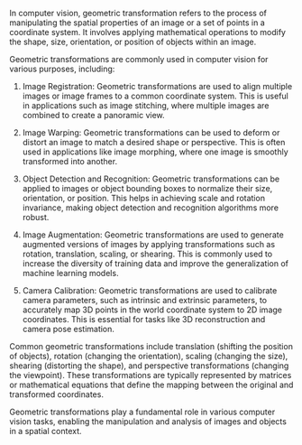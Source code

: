 In computer vision, geometric transformation refers to the process of manipulating the spatial properties of an image or a set of points in a coordinate system. It involves applying mathematical operations to modify the shape, size, orientation, or position of objects within an image.

Geometric transformations are commonly used in computer vision for various purposes, including:

1. Image Registration: Geometric transformations are used to align multiple images or image frames to a common coordinate system. This is useful in applications such as image stitching, where multiple images are combined to create a panoramic view.

2. Image Warping: Geometric transformations can be used to deform or distort an image to match a desired shape or perspective. This is often used in applications like image morphing, where one image is smoothly transformed into another.

3. Object Detection and Recognition: Geometric transformations can be applied to images or object bounding boxes to normalize their size, orientation, or position. This helps in achieving scale and rotation invariance, making object detection and recognition algorithms more robust.

4. Image Augmentation: Geometric transformations are used to generate augmented versions of images by applying transformations such as rotation, translation, scaling, or shearing. This is commonly used to increase the diversity of training data and improve the generalization of machine learning models.

5. Camera Calibration: Geometric transformations are used to calibrate camera parameters, such as intrinsic and extrinsic parameters, to accurately map 3D points in the world coordinate system to 2D image coordinates. This is essential for tasks like 3D reconstruction and camera pose estimation.

Common geometric transformations include translation (shifting the position of objects), rotation (changing the orientation), scaling (changing the size), shearing (distorting the shape), and perspective transformations (changing the viewpoint). These transformations are typically represented by matrices or mathematical equations that define the mapping between the original and transformed coordinates.

Geometric transformations play a fundamental role in various computer vision tasks, enabling the manipulation and analysis of images and objects in a spatial context.
